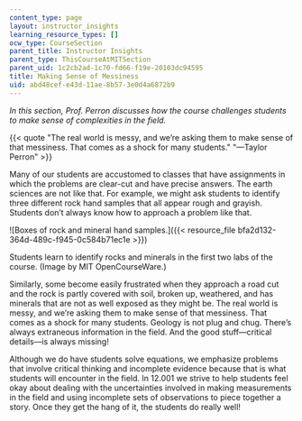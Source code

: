```yaml
---
content_type: page
layout: instructor_insights
learning_resource_types: []
ocw_type: CourseSection
parent_title: Instructor Insights
parent_type: ThisCourseAtMITSection
parent_uid: 1c2cb2ad-1c70-fd66-f19e-20103dc94595
title: Making Sense of Messiness
uid: abd48cef-e43d-11ae-8b57-3e0d4a6872b9
---
```


_In this section, Prof. Perron discusses how the course challenges students to make sense of complexities in the field._

{{< quote "The real world is messy, and we’re asking them to make sense of that messiness. That comes as a shock for many students." "—Taylor Perron" >}}

Many of our students are accustomed to classes that have assignments in which the problems are clear-cut and have precise answers. The earth sciences are not like that. For example, we might ask students to identify three different rock hand samples that all appear rough and grayish. Students don’t always know how to approach a problem like that.

![Boxes of rock and mineral hand samples.]({{< resource_file bfa2d132-364d-489c-f945-0c584b71ec1e >}})  

Students learn to identify rocks and minerals in the first two labs of the course. (Image by MIT OpenCourseWare.)

Similarly, some become easily frustrated when they approach a road cut and the rock is partly covered with soil, broken up, weathered, and has minerals that are not as well exposed as they might be. The real world is messy, and we’re asking them to make sense of that messiness. That comes as a shock for many students. Geology is not plug and chug. There’s always extraneous information in the field. And the good stuff—critical details—is always missing!

Although we do have students solve equations, we emphasize problems that involve critical thinking and incomplete evidence because that is what students will encounter in the field. In 12.001 we strive to help students feel okay about dealing with the uncertainties involved in making measurements in the field and using incomplete sets of observations to piece together a story. Once they get the hang of it, the students do really well!